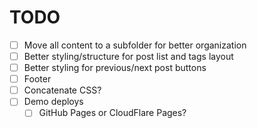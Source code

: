 # TODO
- [ ] Move all content to a subfolder for better organization
- [ ] Better styling/structure for post list and tags layout
- [ ] Better styling for previous/next post buttons
- [ ] Footer
- [ ] Concatenate CSS?
- [ ] Demo deploys
	+ [ ] GitHub Pages or CloudFlare Pages?